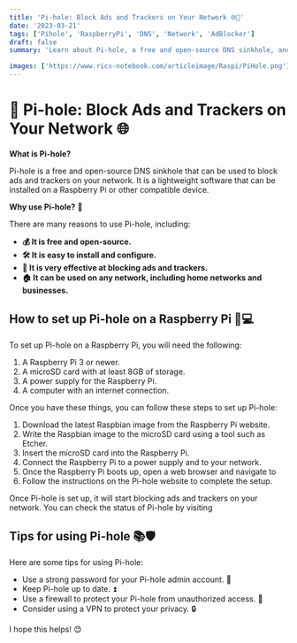```yaml
---
title: 'Pi-hole: Block Ads and Trackers on Your Network 🌐🚫'
date: '2023-03-21'
tags: ['Pihole', 'RaspberryPi', 'DNS', 'Network', 'AdBlocker']
draft: false
summary: 'Learn about Pi-hole, a free and open-source DNS sinkhole, and how it can help you block ads and trackers on your network, improving your browsing experience.'

images: ['https://www.rics-notebook.com/articleimage/Raspi/PiHole.png']
---
```


# 🚫 Pi-hole: Block Ads and Trackers on Your Network 🌐

**What is Pi-hole?**

Pi-hole is a free and open-source DNS sinkhole that can be used to block ads and
trackers on your network. It is a lightweight software that can be installed on
a Raspberry Pi or other compatible device.

**Why use Pi-hole?** 🤔

There are many reasons to use Pi-hole, including:

- **💰 It is free and open-source.**
- **🛠️ It is easy to install and configure.**
- **🚫 It is very effective at blocking ads and trackers.**
- **🏠 It can be used on any network, including home networks and businesses.**

## How to set up Pi-hole on a Raspberry Pi 🍓💻

To set up Pi-hole on a Raspberry Pi, you will need the following:

1. A Raspberry Pi 3 or newer.
2. A microSD card with at least 8GB of storage.
3. A power supply for the Raspberry Pi.
4. A computer with an internet connection.

Once you have these things, you can follow these steps to set up Pi-hole:

1. Download the latest Raspbian image from the Raspberry Pi website.
2. Write the Raspbian image to the microSD card using a tool such as Etcher.
3. Insert the microSD card into the Raspberry Pi.
4. Connect the Raspberry Pi to a power supply and to your network.
5. Once the Raspberry Pi boots up, open a web browser and navigate to
6. Follow the instructions on the Pi-hole website to complete the setup.

Once Pi-hole is set up, it will start blocking ads and trackers on your network.
You can check the status of Pi-hole by visiting

## Tips for using Pi-hole 📚🛡️

Here are some tips for using Pi-hole:

- Use a strong password for your Pi-hole admin account. 🔑
- Keep Pi-hole up to date. ⏫
- Use a firewall to protect your Pi-hole from unauthorized access. 🚒
- Consider using a VPN to protect your privacy. 🔒

I hope this helps! 😊
